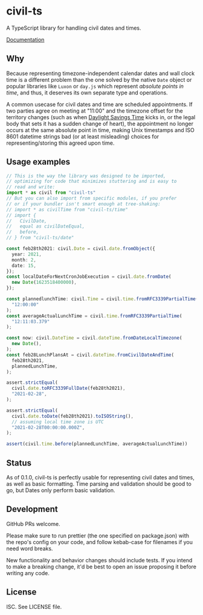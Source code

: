 # civil-ts

A TypeScript library for handling civil dates and times.

[Documentation](https://mixedCase.github.io/civil-ts)

## Why

Because representing timezone-independent calendar dates and wall clock time is a different problem than the one solved by the native `Date` object or popular libraries like `Luxon` or `day.js` which represent _absolute points in time_, and thus, it deserves its own separate type and operations.

A common usecase for civil dates and time are scheduled appointments. If two parties agree on meeting at "11:00" and the timezone offset for the territory changes (such as when [Daylight Savings Time](https://en.wikipedia.org/wiki/Daylight_saving_time) kicks in, or the legal body that sets it has a sudden change of heart), the appointment no longer occurs at the same absolute point in time, making Unix timestamps and ISO 8601 datetime strings bad (or at least misleading) choices for representing/storing this agreed upon time.

## Usage examples

```typescript
// This is the way the library was designed to be imported,
// optimizing for code that minimizes stuttering and is easy to
// read and write:
import * as civil from "civil-ts"
// But you can also import from specific modules, if you prefer
// or if your bundler isn't smart enough at tree-shaking:
// import * as civilTime from "civil-ts/time"
// import {
//   CivilDate,
//   equal as civilDateEqual,
//   before,
// } from "civil-ts/date"

const feb28th2021: civil.Date = civil.date.fromObject({
  year: 2021,
  month: 2,
  date: 15,
});
const localDateForNextCronJobExecution = civil.date.fromDate(
  new Date(1623518400000),
});

const plannedlunchTime: civil.Time = civil.time.fromRFC3339PartialTime(
  "12:00:00"
);
const averageActualLunchTime = civil.time.fromRFC3339PartialTime(
  "12:11:03.379"
);

const now: civil.DateTime = civil.dateTime.fromDateLocalTimezone(
  new Date(),
);
const feb28LunchPlansAt = civil.dateTime.fromCivilDateAndTime(
  feb28th2021,
  plannedLunchTime,
);

assert.strictEqual(
  civil.date.toRFC3339FullDate(feb28th2021),
  "2021-02-28",
);

assert.strictEqual(
  civil.date.toDate(feb28th2021).toISOString(),
  // assuming local time zone is UTC
  "2021-02-28T00:00:00.000Z",
);

assert(civil.time.before(plannedLunchTime, averageActualLunchTime))
```

## Status

As of 0.1.0, civil-ts is perfectly usable for representing civil dates and times, as well as basic formatting. Time parsing and validation should be good to go, but Dates only perform basic validation.

## Development

GitHub PRs welcome.

Please make sure to run prettier (the one specified on package.json) with the repo's config on your code, and follow kebab-case for filenames if you need word breaks.

New functionality and behavior changes should include tests. If you intend to make a breaking change, it'd be best to open an issue proposing it before writing any code.

## License

ISC. See LICENSE file.

